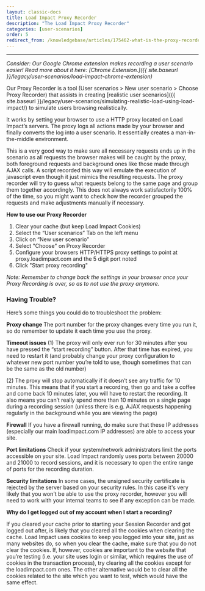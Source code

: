 ```yaml
---
layout: classic-docs
title: Load Impact Proxy Recorder
description: "The Load Impact Proxy Recorder"
categories: [user-scenarios]
order: 5
redirect_from: /knowledgebase/articles/175462-what-is-the-proxy-recorder-and-how-does-it-work
---
```


***

_Consider: Our Google Chrome extension makes recording a user scenario easier! Read more about it here: [Chrome Extension.]({{ site.baseurl }}/legacy/user-scenarios/load-impact-chrome-extension)_


Our Proxy Recorder is a tool (User scenarios > New user scenario > Choose Proxy Recorder) that assists in creating [realistic user scenarios]({{ site.baseurl }}/legacy/user-scenarios/simulating-realistic-load-using-load-impact/) to simulate users browsing realistically.

It works by setting your browser to use a HTTP proxy located on Load Impact’s servers. The proxy logs all actions made by your browser and finally converts the log into a user scenario. It essentially creates a man-in-the-middle environment.

This is a very good way to make sure all necessary requests ends up in the scenario as all requests the browser makes will be caught by the proxy, both foreground requests and background ones like those made through AJAX calls. A script recorded this way will emulate the execution of javascript even though it just mimics the resulting requests. The proxy recorder will try to guess what requests belong to the same page and group them together accordingly. This does not always work satisfactorily 100% of the time, so you might want to check how the recorder grouped the requests and make adjustments manually if necessary.

**How to use our Proxy Recorder**
1. Clear your cache (but keep Load Impact Cookies)
2. Select the “User scenarios” Tab on the left menu
3. Click on “New user scenario”
4. Select "Choose"  on Proxy Recorder
5. Configure your browsers HTTP/HTTPS proxy settings to point at proxy.loadimpact.com and the 5 digit port noted
6. Click "Start proxy recording"

_Note: Remember to change back the settings in your browser once your Proxy Recording is over, so as to not use the proxy anymore._

### Having Trouble?
Here’s some things you could do to troubleshoot the problem:

**Proxy change**
The port number for the proxy changes every time you run it, so do remember to update it each time you use the proxy.

**Timeout issues**
(1) The proxy will only ever run for 30 minutes after you have pressed the “start recording” button. After that time has expired, you need to restart it (and probably change your proxy configuration to whatever new port number you’re told to use, though sometimes that can be the same as the old number)

(2) The proxy will stop automatically if it doesn’t see any traffic for 10 minutes. This means that if you start a recording, then go and take a coffee and come back 10 minutes later, you will have to restart the recording. It also means you can’t really spend more than 10 minutes on a single page during a recording session (unless there is e.g. AJAX requests happening regularly in the background while you are viewing the page)

**Firewall**
If you have a firewall running, do make sure that these IP addresses (especially our main loadimpact.com IP addresses) are able to access your site.

**Port limitations**
Check if your system/network administrators limit the ports accessible on your site. Load Impact randomly uses ports between 20000 and 21000 to record sessions, and it is necessary to open the entire range of ports for the recording duration.

**Security limitations**
In some cases, the unsigned security certificate is rejected by the server based on your security rules.  In this case it's very likely that you won't be able to use the proxy recorder, however you will need to work with your internal teams to see if any exception can be made.

**Why do I get logged out of my account when I start a recording?**

If you cleared your cache prior to starting your Session Recorder and got logged out after, is likely that you cleared all the cookies when clearing the cache. Load Impact uses cookies to keep you logged into your site, just as many websites do, so when you clear the cache, make sure that you do not clear the cookies. If, however, cookies are important to the website that you’re testing (i.e. your site uses login or similar, which requires the use of cookies in the transaction process), try clearing all the cookies except for the loadimpact.com ones. The other alternative would be to clear all the cookies related to the site which you want to test, which would have the same effect.
